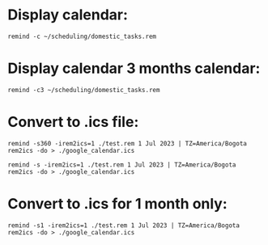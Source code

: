 # Display calendar:
```
remind -c ~/scheduling/domestic_tasks.rem
```

# Display calendar 3 months calendar:
```
remind -c3 ~/scheduling/domestic_tasks.rem
```
# Convert to .ics file:
```
remind -s360 -irem2ics=1 ./test.rem 1 Jul 2023 | TZ=America/Bogota rem2ics -do > ./google_calendar.ics

remind -s -irem2ics=1 ./test.rem 1 Jul 2023 | TZ=America/Bogota rem2ics -do > ./google_calendar.ics
```
# Convert to .ics for 1 month only:
```
remind -s1 -irem2ics=1 ./test.rem 1 Jul 2023 | TZ=America/Bogota rem2ics -do > ./google_calendar.ics
```
